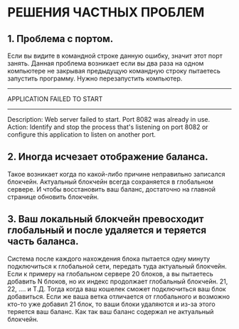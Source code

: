 # РЕШЕНИЯ ЧАСТНЫХ ПРОБЛЕМ

## 1. Проблема с портом.
Если вы видите в командной строке данную ошибку, значит этот порт занять.
Данная проблема возникает если вы два раза на одном компьютере не закрывая предыдущую
командную строку пытаетесь запустить программу. Нужно перезапустить компьютер.
***************************
APPLICATION FAILED TO START
***************************
Description:
Web server failed to start. Port 8082 was already in use.
Action:
Identify and stop the process that's listening on port 8082 or configure this application to listen on another port.

## 2. Иногда исчезает отображение баланса.
Такое возникает когда по какой-либо причине неправильно записался блокчейн.
Актуальный блокчейн всегда сохраняется в глобальном сервере.
И чтобы восстановить ваш баланс, достаточно на главной странице обновить блокчейн.

## 3. Ваш локальный блокчейн превосходит глобальный и после удаляется и теряется часть баланса.
Система после каждого нахождения блока пытается одну минуту подключиться к глобальной сети,
передать туда актуальный блокчейн. Если к примеру на глобальном сервере 20 блоков,
а вы пытаетесь добавить N блоков, но их индекс продолжает глобальный блокчейн. 21, 22, .... и Т.Д.
Тогда когда ваш кошелек сможет подключиться ваш блок добавиться.
Если же ваша ветка отличается от глобального и возможно кто-то уже добавил 21 блок, то ваши
блоки удаляются и из-за этого теряется ваш баланс. Как так ваш баланс содержал не актуальный
блокчейн.

